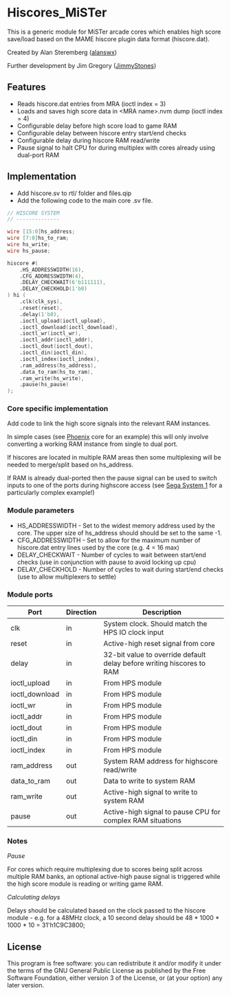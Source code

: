 # Hiscores_MiSTer

This is a generic module for MiSTer arcade cores which enables high score save/load based on the MAME hiscore plugin data format (hiscore.dat).

Created by Alan Steremberg ([alanswx](https://github.com/alanswx))

Further development by Jim Gregory ([JimmyStones](https://github.com/jimmystones))

## Features
- Reads hiscore.dat entries from MRA (ioctl index = 3)
- Loads and saves high score data in \<MRA name\>.nvm dump (ioctl index = 4)
- Configurable delay before high score load to game RAM 
- Configurable delay between hiscore entry start/end checks
- Configurable delay during hiscore RAM read/write
- Pause signal to halt CPU for during multiplex with cores already using dual-port RAM

## Implementation

- Add hiscore.sv to rtl/ folder and files.qip
- Add the following code to the main core .sv file. 

```verilog
// HISCORE SYSTEM
// --------------

wire [15:0]hs_address;
wire [7:0]hs_to_ram;
wire hs_write;
wire hs_pause;

hiscore #(
	.HS_ADDRESSWIDTH(16),
	.CFG_ADDRESSWIDTH(4),
	.DELAY_CHECKWAIT(6'b111111),
	.DELAY_CHECKHOLD(1'b0)
) hi (
	.clk(clk_sys),
	.reset(reset),
	.delay(1'b0),
	.ioctl_upload(ioctl_upload),
	.ioctl_download(ioctl_download),
	.ioctl_wr(ioctl_wr),
	.ioctl_addr(ioctl_addr),
	.ioctl_dout(ioctl_dout),
	.ioctl_din(ioctl_din),
	.ioctl_index(ioctl_index),
	.ram_address(hs_address),
	.data_to_ram(hs_to_ram),
	.ram_write(hs_write),
	.pause(hs_pause)
);
```

### Core specific implementation

Add code to link the high score signals into the relevant RAM instances.  

In simple cases (see [Phoenix](https://github.com/MiSTer-devel/Arcade_Phoenix-MiSTer) core for an example) this will only involve converting a working RAM instance from single to dual port.  

If hiscores are located in multiple RAM areas then some multiplexing will be needed to merge/split based on hs_address.  

If RAM is already dual-ported then the pause signal can be used to switch inputs to one of the ports during highscore access (see [Sega System 1](https://github.com/MiSTer-devel/Arcade_SEGASYS1-MiSTer) for a particularly complex example!)

### Module parameters
- HS_ADDRESSWIDTH - Set to the widest memory address used by the core.  The upper size of hs_address should should be set to the same -1.
- CFG_ADDRESSWIDTH - Set to allow for the maximum number of hiscore.dat entry lines used by the core (e.g. 4 = 16 max)
- DELAY_CHECKWAIT - Number of cycles to wait between start/end checks (use in conjunction with pause to avoid locking up cpu)
- DELAY_CHECKHOLD - Number of cycles to wait during start/end checks (use to allow multiplexers to settle)

### Module ports
| Port           | Direction | Description 
| -------------- | --------- | ----------- 
| clk            | in        | System clock.  Should match the HPS IO clock input 
| reset          | in        | Active-high reset signal from core
| delay          | in        | 32-bit value to override default delay before writing hiscores to RAM
| ioctl_upload   | in        | From HPS module
| ioctl_download | in        | From HPS module
| ioctl_wr       | in        | From HPS module
| ioctl_addr     | in        | From HPS module
| ioctl_dout     | in        | From HPS module
| ioctl_din      | in        | From HPS module
| ioctl_index    | in        | From HPS module
| ram_address    | out       | System RAM address for highscore read/write
| data_to_ram    | out       | Data to write to system RAM
| ram_write      | out       | Active-high signal to write to system RAM
| pause          | out       | Active-high signal to pause CPU for complex RAM situations

### Notes

_Pause_

For cores which require multiplexing due to scores being split across multiple RAM banks, an optional active-high pause signal is triggered while the high score module is reading or writing game RAM.

_Calculating delays_

Delays should be calculated based on the clock passed to the hiscore module - e.g. for a 48MHz clock, a 10 second delay should be 48 \* 1000 \* 1000 \* 10 = 31'h1C9C3800;

## License

This program is free software: you can redistribute it and/or modify it under the terms of the GNU General Public License as published by the Free Software Foundation, either version 3 of the License, or (at your option) any later version.